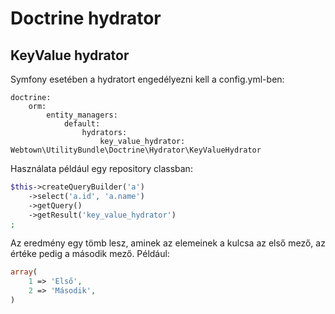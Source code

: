 # Doctrine hydrator

## KeyValue hydrator

Symfony esetében a hydratort engedélyezni kell a config.yml-ben:
```
doctrine:
    orm:
        entity_managers:
            default:
                hydrators:
                    key_value_hydrator: Webtown\UtilityBundle\Doctrine\Hydrator\KeyValueHydrator
```

Használata például egy repository classban:
```php
$this->createQueryBuilder('a')
    ->select('a.id', 'a.name')
    ->getQuery()
    ->getResult('key_value_hydrator')
;
```

Az eredmény egy tömb lesz, aminek az elemeinek a kulcsa az első mező, az értéke pedig a második mező. Például:
```php
array(
    1 => 'Első',
    2 => 'Második',
)
```
